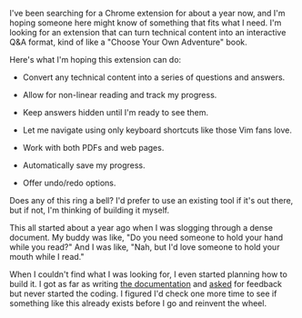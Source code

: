 I've been searching for a Chrome extension for about a year now, and I'm hoping someone here might know of something that fits what I need. I'm looking for an extension that can turn technical content into an interactive Q&A format, kind of like a "Choose Your Own Adventure" book.

Here's what I'm hoping this extension can do:

- Convert any technical content into a series of questions and answers.

- Allow for non-linear reading and track my progress.

- Keep answers hidden until I'm ready to see them.

- Let me navigate using only keyboard shortcuts like those Vim fans love.

- Work with both PDFs and web pages.

- Automatically save my progress.

- Offer undo/redo options.

Does any of this ring a bell? I'd prefer to use an existing tool if it's out there, but if not, I'm thinking of building it myself.

This all started about a year ago when I was slogging through a dense document. My buddy was like, "Do you need someone to hold your hand while you read?" And I was like, "Nah, but I'd love someone to hold your mouth while I read."

When I couldn't find what I was looking for, I even started planning how to build it. I got as far as writing [the documentation](https://github.com/8ta4/quest) and [asked](https://old.reddit.com/r/chrome_extensions/comments/1649r0k/seeking_feedback_for_quest_a_chrome_extension_for/) for feedback but never started the coding. I figured I'd check one more time to see if something like this already exists before I go and reinvent the wheel.
